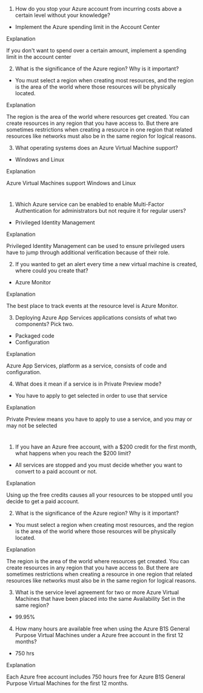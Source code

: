 1. How do you stop your Azure account from incurring costs above a certain level without your knowledge?

- Implement the Azure spending limit in the Account Center

Explanation

If you don't want to spend over a certain amount, implement a spending limit in the account center

2. What is the significance of the Azure region? Why is it important?

- You must select a region when creating most resources, and the region is the area of the world where those resources will be physically located.

Explanation

The region is the area of the world where resources get created. You can create resources in any region that you have access to. But there are sometimes restrictions when creating a resource in one region that related resources like networks must also be in the same region for logical reasons.

3. What operating systems does an Azure Virtual Machine support?

- Windows and Linux

Explanation

Azure Virtual Machines support Windows and Linux

#

1. Which Azure service can be enabled to enable Multi-Factor Authentication for administrators but not require it for regular users?

- Privileged Identity Management

Explanation

Privileged Identity Management can be used to ensure privileged users have to jump through additional verification because of their role.

2. If you wanted to get an alert every time a new virtual machine is created, where could you create that?

- Azure Monitor

Explanation

The best place to track events at the resource level is Azure Monitor.

3. Deploying Azure App Services applications consists of what two components? Pick two.

- Packaged code
- Configuration

Explanation

Azure App Services, platform as a service, consists of code and configuration.

4. What does it mean if a service is in Private Preview mode?

- You have to apply to get selected in order to use that service

Explanation

Private Preview means you have to apply to use a service, and you may or may not be selected

#

1. If you have an Azure free account, with a $200 credit for the first month, what happens when you reach the $200 limit?

- All services are stopped and you must decide whether you want to convert to a paid account or not.

Explanation

Using up the free credits causes all your resources to be stopped until you decide to get a paid account.

2. What is the significance of the Azure region? Why is it important?

- You must select a region when creating most resources, and the region is the area of the world where those resources will be physically located.

Explanation

The region is the area of the world where resources get created. You can create resources in any region that you have access to. But there are sometimes restrictions when creating a resource in one region that related resources like networks must also be in the same region for logical reasons.

3. What is the service level agreement for two or more Azure Virtual Machines that have been placed into the same Availability Set in the same region?

- 99.95%

4. How many hours are available free when using the Azure B1S General Purpose Virtual Machines under a Azure free account in the first 12 months?

- 750 hrs

Explanation

Each Azure free account includes 750 hours free for Azure B1S General Purpose Virtual Machines for the first 12 months.



